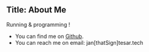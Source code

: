 Title: About Me
---
Running & programming !

- You can find me on [Github](https://github.com/tesar-tech/).
- You can reach me on email: jan[thatSign]tesar.tech

